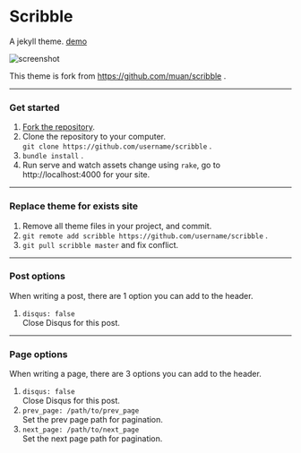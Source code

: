 Scribble
========

A jekyll theme. [demo](http://chloerei.com/scribble/2013/05/06/placeholder-post/)
<br />

![screenshot](http://scribble.muan.co/images/screenshot.png)

This theme is fork from https://github.com/muan/scribble .

---

### Get started

1. [Fork the repository](https://github.com/chloerei/scribble/fork).
2. Clone the repository to your computer.<br /> `git clone https://github.com/username/scribble` .
3. `bundle install` .
4. Run serve and watch assets change using `rake`, go to http://localhost:4000 for your site.

---

### Replace theme for exists site

1. Remove all theme files in your project, and commit.
2. `git remote add scribble https://github.com/username/scribble` .
3. `git pull scribble master` and fix conflict.

---

### Post options

When writing a post, there are 1 option you can add to the header.

1. `disqus: false`<br />
   Close Disqus for this post.

---

### Page options

When writing a page, there are 3 options you can add to the header.

1. `disqus: false`<br />
   Close Disqus for this post.
2. `prev_page: /path/to/prev_page`<br />
   Set the prev page path for pagination.
3. `next_page: /path/to/next_page`<br />
   Set the next page path for pagination.
